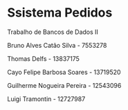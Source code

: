 # Ssistema Pedidos
Trabalho de Bancos de Dados II

Bruno Alves Catão Silva - 7553278

Thomas Delfs - 13837175

Cayo Felipe Barbosa Soares - 13719520

Guilherme Nogueira Pereira - 12543096

Luigi Tramontin - 12727987
